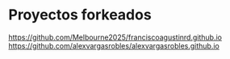 # Proyectos forkeados
https://github.com/Melbourne2025/franciscoagustinrd.github.io
https://github.com/alexvargasrobles/alexvargasrobles.github.io
